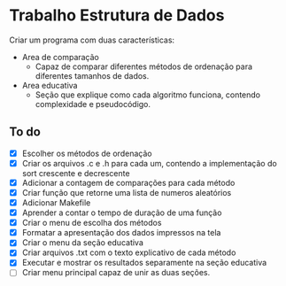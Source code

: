 # Trabalho Estrutura de Dados

Criar um programa com duas características:
- Area de comparação  
    - Capaz de comparar diferentes métodos de ordenação para diferentes tamanhos de dados.
- Area educativa  
    - Seção que explique como cada algoritmo funciona, contendo complexidade e pseudocódigo.

## To do

- [x] Escolher os métodos de ordenação
- [x] Criar os arquivos .c e .h para cada um, contendo a implementação do sort crescente e decrescente
- [x] Adicionar a contagem de comparações para cada método
- [x] Criar função que retorne uma lista de numeros aleatórios
- [x] Adicionar Makefile
- [x] Aprender a contar o tempo de duração de uma função
- [x] Criar o menu de escolha dos métodos
- [x] Formatar a apresentação dos dados impressos na tela
- [x] Criar o menu da seção educativa
- [x] Criar arquivos .txt com o texto explicativo de cada método
- [x] Executar e mostrar os resultados separamente na seção educativa
- [ ] Criar menu principal capaz de unir as duas seções.